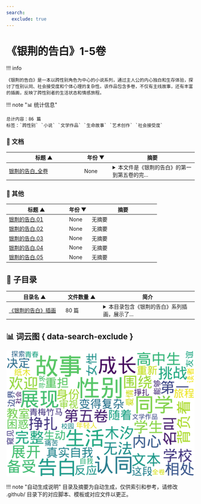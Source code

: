 ```yaml
---
search:
  exclude: true
---
```


# 《银荆的告白》1-5卷


!!! info

    《银荆的告白》是一本以跨性别角色为中心的小说系列，通过主人公的内心独白和生存体验，探讨了性别认同、社会接受度和个体心理的复杂性。该作品包含多卷，不仅有主线故事，还有丰富的插画，反映了跨性别者的生活状态和情感旅程。



!!! note "📊 统计信息"

    总计内容：86 篇
    标签：`跨性别` `小说` `文学作品` `生命故事` `艺术创作` `社会接受度`



### 📄 文档

<table>
<thead><tr>
<th style="width: 40%" data-sortable="true" data-sort-direction="asc" data-sort-type="text">标题 ▲</th>
<th style="width: 15%" data-sortable="true" data-sort-direction="desc" data-sort-type="year">年份 ▼</th>
<th style="width: 45%">摘要</th>
</tr></thead>
<tbody>
<tr data-name="银荆的告白_全卷" data-year="None" data-date="2024-12-13 05:32:01">
                <td><a href="银荆的告白_全卷_page" class="md-button">银荆的告白_全卷</a></td>
                <td class="year-cell">None</td>
                <td class="description-cell"><details>
                    <summary>本文件是《银荆的告白》的第一到第五卷的完...</summary>
                    <div class="description">
                        本文件是《银荆的告白》的第一到第五卷的完整文本，讲述了一位名叫槻木汐的高中生的成长故事。故事围绕汐的生活与内心挣扎展开，特别是在性别认同方面所面临的挑战和变化。汐在学校里是一位备受欢迎的学生，但在与同学们的相处中，背负着无法展现真实自我的重担。随着汐决定以女性身份生活，教室里的气氛变得复杂，许多同学的反应生动地展现了他们对这一变化的困惑与接受。汐在这段旅程中也重新审视了与青梅竹马纸木的关系，并在友谊与爱情的边界上掙扎。通过汐的视角，读者能够窥见年轻人在寻求自我认同时所经历的痛苦与探索。
                        <br>年份：None
                        <br>收录日期：2024-12-13 05:32:01
                    </div>
                </details></td>
            </tr>
</tbody>
</table>


### 📎 其他

<table>
<thead><tr>
<th style="width: 40%" data-sortable="true" data-sort-direction="asc" data-sort-type="text">标题 ▲</th>
<th style="width: 15%" data-sortable="true" data-sort-direction="desc" data-sort-type="year">年份 ▼</th>
<th style="width: 45%">摘要</th>
</tr></thead>
<tbody>
<tr data-name="银荆的告白.01" data-year="None" data-date="9999-12-31">
                <td><a href="银荆的告白.01.epub" class="md-button">银荆的告白.01</a></td>
                <td class="year-cell">None</td>
                <td class="description-cell">无摘要</td>
            </tr>
<tr data-name="银荆的告白.02" data-year="None" data-date="9999-12-31">
                <td><a href="银荆的告白.02.epub" class="md-button">银荆的告白.02</a></td>
                <td class="year-cell">None</td>
                <td class="description-cell">无摘要</td>
            </tr>
<tr data-name="银荆的告白.03" data-year="None" data-date="9999-12-31">
                <td><a href="银荆的告白.03.epub" class="md-button">银荆的告白.03</a></td>
                <td class="year-cell">None</td>
                <td class="description-cell">无摘要</td>
            </tr>
<tr data-name="银荆的告白.04" data-year="None" data-date="9999-12-31">
                <td><a href="银荆的告白.04.epub" class="md-button">银荆的告白.04</a></td>
                <td class="year-cell">None</td>
                <td class="description-cell">无摘要</td>
            </tr>
<tr data-name="银荆的告白.05" data-year="None" data-date="9999-12-31">
                <td><a href="银荆的告白.05.epub" class="md-button">银荆的告白.05</a></td>
                <td class="year-cell">None</td>
                <td class="description-cell">无摘要</td>
            </tr>
</tbody>
</table>


## 📁 子目录

<table>
<thead><tr>
<th style="width: 30%" data-sortable="true" data-sort-direction="asc" data-sort-type="text">目录名 ▲</th>
<th style="width: 20%" data-sortable="true" data-sort-direction="asc" data-sort-type="text">文件数量 ▲</th>
<th style="width: 50%">简介</th>
</tr></thead>
<tbody>
<tr data-name="《银荆的告白》插画" data-count="80" data-date="0000-00-00">
                <td><a href="《银荆的告白》插画" class="md-button">《银荆的告白》插画</a></td>
                <td class="count-cell">80 篇</td>
                <td class="description-cell"><details>
                    <summary>本目录包含《银荆的告白》系列插画，展示了...</summary>
                    <div class="description">
                        本目录包含《银荆的告白》系列插画，展示了跨性别主题下的文学创作与艺术表现。该系列小说通过生动的插图补充了故事内容，增强了读者对角色与情节的理解。
                        <br>文件数量：80 篇
                    </div>
                </details></td>
            </tr>
</tbody>
</table>


## 📊 词云图 { data-search-exclude }

![词云图](abstracts_wordcloud.png)


<script>
const sortFunctions = {
    year: (a, b, direction) => {
        a = a === '未知' ? '0000' : a;
        b = b === '未知' ? '0000' : b;
        return direction === 'desc' ? b.localeCompare(a) : a.localeCompare(b);
    },
    count: (a, b, direction) => {
        const aNum = parseInt(a.match(/\d+/)?.[0] || '0');
        const bNum = parseInt(b.match(/\d+/)?.[0] || '0');
        return direction === 'desc' ? bNum - aNum : aNum - bNum;
    },
    text: (a, b, direction) => {
        return direction === 'desc' 
            ? b.localeCompare(a, 'zh-CN') 
            : a.localeCompare(b, 'zh-CN');
    }
};

document.addEventListener('DOMContentLoaded', function() {
    document.querySelectorAll('th[data-sortable="true"]').forEach(th => {
        th.style.cursor = 'pointer';
        th.addEventListener('click', () => sortTable(th));
        
        if (th.getAttribute('data-sort-direction')) {
            sortTable(th, true);
        }
    });
});

function sortTable(th, isInitial = false) {
    const table = th.closest('table');
    const tbody = table.querySelector('tbody');
    const colIndex = Array.from(th.parentNode.children).indexOf(th);
    
    // Store original rows with their sort values
    const rowsWithValues = Array.from(tbody.querySelectorAll('tr')).map(row => ({
        element: row,
        value: row.children[colIndex].textContent.trim(),
        html: row.innerHTML
    }));
    
    // Toggle or set initial sort direction
    const currentDirection = th.getAttribute('data-sort-direction');
    const direction = isInitial ? currentDirection : (currentDirection === 'desc' ? 'asc' : 'desc');
    
    // Update sort indicators
    th.closest('tr').querySelectorAll('th').forEach(header => {
        if (header !== th) {
            header.textContent = header.textContent.replace(/ [▼▲]$/, '');
            header.removeAttribute('data-sort-direction');
        }
    });
    
    th.textContent = th.textContent.replace(/ [▼▲]$/, '') + (direction === 'desc' ? ' ▼' : ' ▲');
    th.setAttribute('data-sort-direction', direction);
    
    // Get sort function based on column type
    const sortType = th.getAttribute('data-sort-type') || 'text';
    const sortFn = sortFunctions[sortType] || sortFunctions.text;
    
    // Sort rows
    rowsWithValues.sort((a, b) => sortFn(a.value, b.value, direction));
    
    // Clear and rebuild tbody
    tbody.innerHTML = '';
    rowsWithValues.forEach(row => {
        const tr = document.createElement('tr');
        tr.innerHTML = row.html;
        tbody.appendChild(tr);
    });
}

</script>
 

!!! note "自动生成说明"
    目录及摘要为自动生成，仅供索引和参考，请修改 .github/ 目录下的对应脚本、模板或对应文件以更正。
